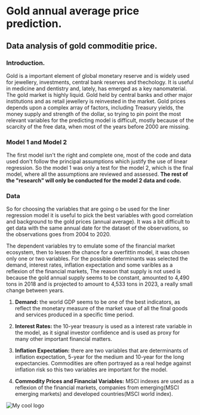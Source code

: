 # Gold annual average price prediction.


## Data analysis of gold commoditie price.

### Introduction.

Gold is a important element of global monetary reserve and is widely used for jewellery, investments, central bank reserves and thechology. It is useful in medicine and dentistry and, lately, has emerged as a key nanomaterial. The gold market is highly liquid. Gold held by central banks and other major institutions and as retail jewellery is reinvested in the market. 
Gold prices depends upon a complex array of factors, including Treasury yields, the money supply and strength of the dollar, so trying to pin point the most relevant variables for the predicting model is difficult, mostly because of the scarcity of the free data, when most of the years before 2000 are missing. 

### Model 1 and Model 2 

The first model isn't the right and complete one, most of the code and data used don't follow the principal assumptions which justify the use of linear regression. So the model 1 was only a test for the model 2, which is the final model, where all the assumptions are reviewed and assessed. __The rest of the "research" will only be conducted for the model 2 data and code.__

### Data

So for choosing the variables that are going o be used for the liner regression model it is useful to pick the best variables with good correlation and background to the gold prices (annual average). It was a bit difficult to get data with the same annual date for the dataset of the observations, so the observations goes from 2004 to 2020.  

The dependent variables try to emulate some of the financial market ecosystem, then to lessen the chance for a overfittin model, it was chosen only one or two variables. For the possible determinants was selected the demand, interest rates, inflation expectation and some varibles as a reflexion of the financial markets, The reason that supply is not used is because the gold annual supply seems to be constant, amounted to 4,490 tons in 2018 and is projected to amount to 4,533 tons in 2023, a really small change between years. 

1. __Demand:__ the world GDP seems to be one of the best indicators, as reflect the monetary measure of the market vaue of all the final goods and services produced in a specific time period.

2. __Interest Rates:__ the 10-year treasury is used as a interest rate variable in the model, as  it signal investor confidence and is used as proxy for many other important financial matters.

3. __Inflation Expectation:__ there are two variables that are determinants of inflation expectation, 5-year for the medium and 10-year for the long expectancies. Commodities are often portrayed as a real hedge against inflation risk so this two variables are important for the model.  

4. __Commodity Prices and Financial Variables:__ MSCI indexes are used as a reflexion of the financial markets, companies from emerging(MSCI emerging markets) and developed countries(MSCI world index).

<img src="https://github.com/ErickChatalov/Gold-annual-prices-prediction/tree/main/images/fitted_vs_actual_observations.png" alt="My cool logo"/>
